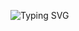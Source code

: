 

![Typing SVG](https://readme-typing-svg.demolab.com?font=JetBrains+Mono&size=24&duration=2800&pause=1600&color=4FC1E9&background=00000000&center=true&vCenter=true&multiline=true&width=720&lines=The+sea+doesn’t+get+wet+in+the+rain.;Silicon+doesn't+care.+It+just+executes.;Optimized.+Deterministic.+Cold.)
